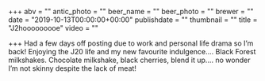 +++
abv = ""
antic_photo = ""
beer_name = ""
beer_photo = ""
brewer = ""
date = "2019-10-13T00:00:00+00:00"
publishdate = ""
thumbnail = ""
title = "J2hooooooooe"
video = ""

+++
Had a few days off posting due to work and personal life drama so I’m back! Enjoying the J20 life and my new favourite indulgence.... Black Forest milkshakes. Chocolate milkshake, black cherries, blend it up.... no wonder I’m not skinny despite the lack of meat! 